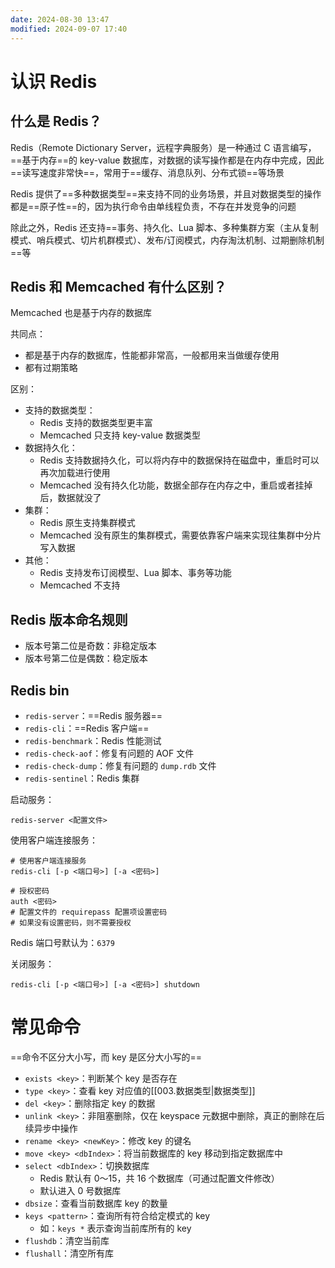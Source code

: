 ```yaml
---
date: 2024-08-30 13:47
modified: 2024-09-07 17:40
---
```


# 认识 Redis

## 什么是 Redis？

Redis（Remote Dictionary Server，远程字典服务）是一种通过 C 语言编写，==基于内存==的 key-value 数据库，对数据的读写操作都是在内存中完成，因此==读写速度非常快==，常用于==缓存、消息队列、分布式锁==等场景

Redis 提供了==多种数据类型==来支持不同的业务场景，并且对数据类型的操作都是==原子性==的，因为执行命令由单线程负责，不存在并发竞争的问题

除此之外，Redis 还支持==事务、持久化、Lua 脚本、多种集群方案（主从复制模式、哨兵模式、切片机群模式）、发布/订阅模式，内存淘汰机制、过期删除机制==等

## Redis 和 Memcached 有什么区别？

Memcached 也是基于内存的数据库

共同点：

- 都是基于内存的数据库，性能都非常高，一般都用来当做缓存使用
-  都有过期策略

区别：

- 支持的数据类型：
	- Redis 支持的数据类型更丰富
	- Memcached 只支持 key-value 数据类型
- 数据持久化：
	- Redis 支持数据持久化，可以将内存中的数据保持在磁盘中，重启时可以再次加载进行使用
	- Memcached 没有持久化功能，数据全部存在内存之中，重启或者挂掉后，数据就没了
- 集群：
	- Redis 原生支持集群模式
	- Memcached 没有原生的集群模式，需要依靠客户端来实现往集群中分片写入数据
- 其他：
	- Redis 支持发布订阅模型、Lua 脚本、事务等功能
	- Memcached 不支持

## Redis 版本命名规则

- 版本号第二位是奇数：非稳定版本
- 版本号第二位是偶数：稳定版本

## Redis bin

- `redis-server`：==Redis 服务器==
- `redis-cli`：==Redis 客户端==
- `redis-benchmark`：Redis 性能测试
- `redis-check-aof`：修复有问题的 AOF 文件
- `redis-check-dump`：修复有问题的 `dump.rdb` 文件
- `redis-sentinel`：Redis 集群

启动服务：

```shell
redis-server <配置文件>
```

使用客户端连接服务：

```shell
# 使用客户端连接服务
redis-cli [-p <端口号>] [-a <密码>]

# 授权密码
auth <密码>
# 配置文件的 requirepass 配置项设置密码
# 如果没有设置密码，则不需要授权
```

Redis 端口号默认为：`6379`

关闭服务：

```shell
redis-cli [-p <端口号>] [-a <密码>] shutdown
```

# 常见命令

==命令不区分大小写，而 key 是区分大小写的==

- `exists <key>`：判断某个 key 是否存在
- `type <key>`：查看 key 对应值的[[003.数据类型|数据类型]]
- `del <key>`：删除指定 key 的数据
- `unlink <key>`：非阻塞删除，仅在 keyspace 元数据中删除，真正的删除在后续异步中操作
- `rename <key> <newKey>`：修改 key 的键名
- `move <key> <dbIndex>`：将当前数据库的 key 移动到指定数据库中
- `select <dbIndex>`：切换数据库
	- Redis 默认有 0～15，共 16 个数据库（可通过配置文件修改）
	- 默认进入 0 号数据库
- `dbsize`：查看当前数据库 key 的数量
- `keys <pattern>`：查询所有符合给定模式的 key
	- 如：`keys *` 表示查询当前库所有的 key
- `flushdb`：清空当前库
- `flushall`：清空所有库
